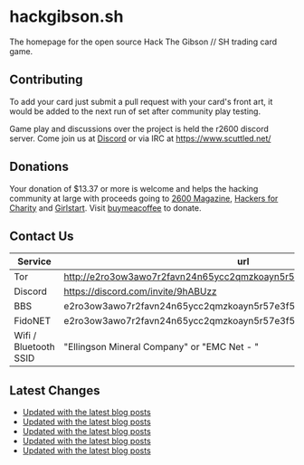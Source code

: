 # hackgibson.sh
The homepage for the open source Hack The Gibson // SH trading card game.


## Contributing

To add your card just submit a pull request with your card's front art, it would be added to the next run of set after community play testing.

Game play and discussions over the project is held the r2600 discord server. Come join us at [Discord](https://discord.com/invite/9hABUzz) or via IRC at https://www.scuttled.net/


## Donations

Your donation of $13.37 or more is welcome and helps the hacking community at large with proceeds going to [2600 Magazine](https://2600.com/), [Hackers for Charity](https://hackersforcharity.org) and [Girlstart](https://girlstart.org).  Visit [buymeacoffee](https://www.buymeacoffee.com/hackgibson.sh) to donate.


## Contact Us

Service | url
-|-
Tor | http://e2ro3ow3awo7r2favn24n65ycc2qmzkoayn5r57e3f56nvjwdcgg32ad.onion
Discord | https://discord.com/invite/9hABUzz
BBS | e2ro3ow3awo7r2favn24n65ycc2qmzkoayn5r57e3f56nvjwdcgg32ad.onion:23
FidoNET | e2ro3ow3awo7r2favn24n65ycc2qmzkoayn5r57e3f56nvjwdcgg32ad.onion:24554
Wifi / Bluetooth SSID | "Ellingson Mineral Company" or "EMC Net - <fidonet address>"

## Latest Changes
<!-- BLOG-POST-LIST:START -->
- [Updated with the latest blog posts](https://github.com/DFW2600/hackgibson.sh/commit/893a7cd9b671436b4db9192ec65cf150d201ac5a)
- [Updated with the latest blog posts](https://github.com/DFW2600/hackgibson.sh/commit/7796f8770cfa1cb0682b22aa4887797e64afc296)
- [Updated with the latest blog posts](https://github.com/DFW2600/hackgibson.sh/commit/7625c03f6e9f97f5f0d5c0b636e4dd8f7423a458)
- [Updated with the latest blog posts](https://github.com/DFW2600/hackgibson.sh/commit/4e7f7301381bc0241c59263bef5f5dd479b86cef)
- [Updated with the latest blog posts](https://github.com/DFW2600/hackgibson.sh/commit/3dc7e6e5f498a62dde31d9a179f2bd58dba55949)
<!-- BLOG-POST-LIST:END -->
